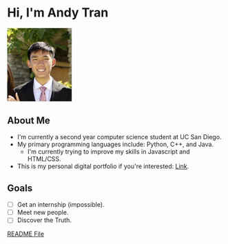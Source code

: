 # Hi, I'm Andy Tran
<img src="/images/me.png" alt="me" width="150"/>


## About Me
- I'm currently a second year computer science student at UC San Diego. 
- My primary programming languages include: Python, C++, and Java.
  -   I'm currently trying to improve my skills in Javascript and HTML/CSS.
- This is my personal digital portfolio if you're interested: [Link](https://alt012ucsd.github.io/).

## Goals
- [ ] Get an internship (impossible).
- [ ] Meet new people.
- [ ] Discover the Truth.

[README File](README.md)
